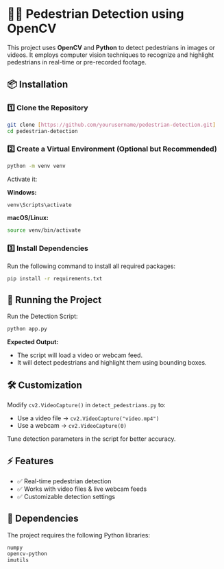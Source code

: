 # 🚶‍♂️ Pedestrian Detection using OpenCV

This project uses **OpenCV** and **Python** to detect pedestrians in images or videos. It employs computer vision techniques to recognize and highlight pedestrians in real-time or pre-recorded footage.

## 📦 Installation

### 1️⃣ Clone the Repository

```sh
git clone [https://github.com/yourusername/pedestrian-detection.git]
cd pedestrian-detection
```


### 2️⃣ Create a Virtual Environment (Optional but Recommended)

```sh
python -m venv venv
```

Activate it:

**Windows:**

```sh
venv\Scripts\activate
```

**macOS/Linux:**

```sh
source venv/bin/activate
```


### 3️⃣ Install Dependencies

Run the following command to install all required packages:

```sh
pip install -r requirements.txt
```


## 🚀 Running the Project

Run the Detection Script:

```sh
python app.py
```

**Expected Output:**

* The script will load a video or webcam feed.
* It will detect pedestrians and highlight them using bounding boxes.

## 🛠 Customization

Modify `cv2.VideoCapture()` in `detect_pedestrians.py` to:

* Use a video file → `cv2.VideoCapture("video.mp4")`
* Use a webcam → `cv2.VideoCapture(0)`

Tune detection parameters in the script for better accuracy.

## ⚡ Features

* ✅ Real-time pedestrian detection
* ✅ Works with video files & live webcam feeds
* ✅ Customizable detection settings

## 🐍 Dependencies

The project requires the following Python libraries:

```sh
numpy
opencv-python
imutils
```
